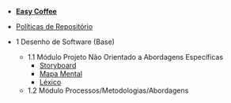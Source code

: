 - [<b>Easy Coffee</b>](/)
- [Políticas de Repositório](/politicas/politicas.md)

- 1 Desenho de Software (Base)
    - 1.1 Módulo Projeto Não Orientado a Abordagens Específicas
        - [Storyboard](/entrega1/desing_sprint/Storyboard.md)
        - [Mapa Mental](/entrega1/desing_sprint/mapa_mental.md)
        - [Léxico](/entrega1/lexico.md)
    - 1.2 Módulo Processos/Metodologias/Abordagens


